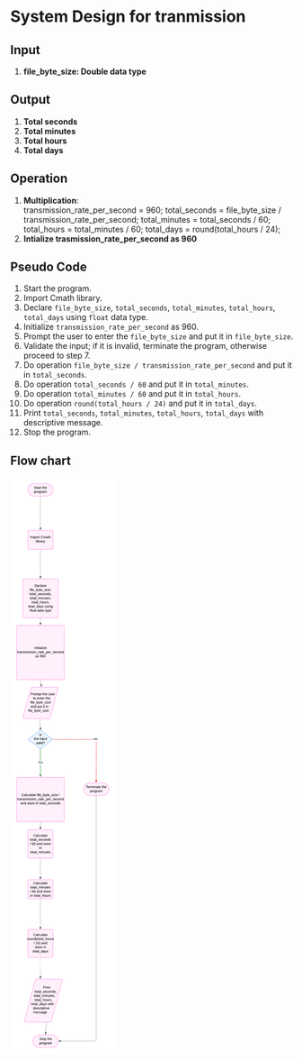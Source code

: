 # System Design for tranmission

## Input
1. **file_byte_size: Double data type**

## Output
1. **Total seconds**
2. **Total minutes**
3. **Total hours**
4. **Total days**

## Operation
1. **Multiplication**:  
    transmission_rate_per_second = 960;
    total_seconds = file_byte_size / transmission_rate_per_second;
    total_minutes = total_seconds / 60;
    total_hours = total_minutes / 60;
    total_days = round(total_hours / 24);
2. **Intialize trasmission_rate_per_second as 960**

## Pseudo Code
1. Start the program.
2. Import Cmath library.
3. Declare `file_byte_size`, `total_seconds`, `total_minutes`, `total_hours`, `total_days` using `float` data type.
4. Initialize `transmission_rate_per_second` as 960.
5. Prompt the user to enter the `file_byte_size` and put it in `file_byte_size`.
6. Validate the input; if it is invalid, terminate the program, otherwise proceed to step 7.
7. Do operation `file_byte_size / transmission_rate_per_second` and put it in `total_seconds`.
8. Do operation `total_seconds / 60` and put it in `total_minutes`.
9. Do operation `total_minutes / 60` and put it in `total_hours`.
10. Do operation `round(total_hours / 24)` and put it in `total_days`.
11. Print `total_seconds`, `total_minutes`, `total_hours`, `total_days` with descriptive message.
12. Stop the program.

## Flow chart
![Flowchart](Flowchart.png)